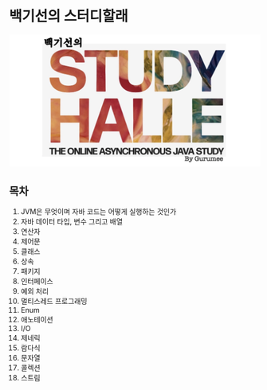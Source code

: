 # 백기선의 스터디할래 

![logo](./logo.png)

## 목차

1. JVM은 무엇이며 자바 코드는 어떻게 실행하는 것인가
2. 자바 데이터 타입, 변수 그리고 배열
3. 연산자
4. 제어문
5. 클래스
6. 상속
7. 패키지
8. 인터페이스
9. 예외 처리
10. 멀티스레드 프로그래밍
11. Enum
12. 애노테이션
13. I/O
14. 제네릭
15. 람다식
16. 문자열
17. 콜렉션
18. 스트림